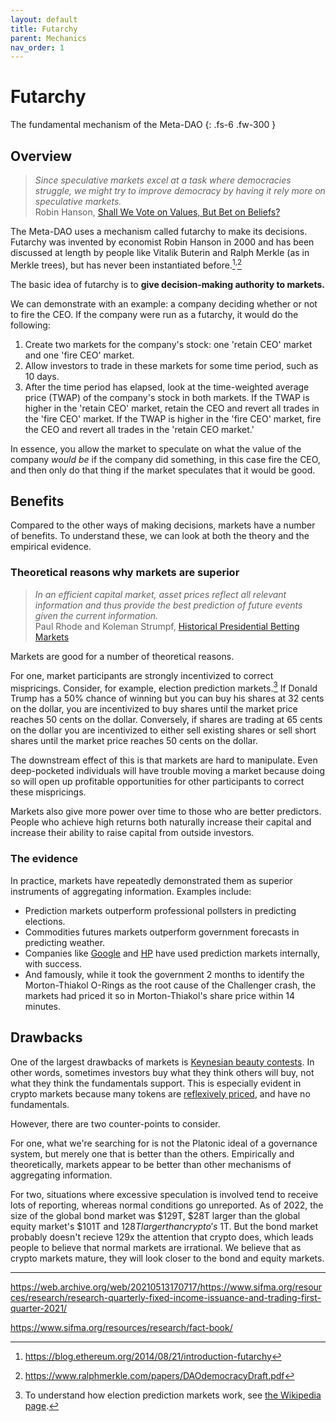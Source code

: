 ```yaml
---
layout: default
title: Futarchy
parent: Mechanics
nav_order: 1
---
```


# Futarchy

The fundamental mechanism of the Meta-DAO
{: .fs-6 .fw-300 }

## Overview

> *Since speculative markets excel at a task where democracies struggle, we might try to
> improve democracy by having it rely more on speculative markets.*\
> Robin Hanson, [Shall We Vote on Values, But Bet on Beliefs?](http://hanson.gmu.edu/futarchy2013.pdf)

The Meta-DAO uses a mechanism called futarchy to make its decisions. Futarchy
was invented by economist Robin Hanson in 2000 and has been discussed at length
by people like Vitalik Buterin and Ralph Merkle
(as in Merkle trees), but has never been instantiated before.[^1]<sup>,</sup>[^2]

The basic idea of futarchy is to **give decision-making authority to markets.**

We can demonstrate with an example: a company deciding whether or not to fire
the CEO. If the company were run as a futarchy, it would do the following:
1. Create two markets for the company's stock: one 'retain CEO' market and one
'fire CEO' market.
2. Allow investors to trade in these markets for some time period, such as 10 days.
3. After the time period has elapsed, look at the time-weighted average price (TWAP)
of the company's stock in both markets. If the TWAP is higher in the 'retain CEO' market,
retain the CEO and revert all trades in the 'fire CEO' market. If the TWAP is 
higher in the 'fire CEO' market, fire the CEO and revert all trades in the 'retain
CEO market.'

In essence, you allow the market to speculate on what the value of the company
*would be* if the company did something, in this case fire the CEO, and then
only do that thing if the market speculates that it would be good.

## Benefits

Compared to the other ways of making decisions, markets have a number of benefits.
To understand these, we can look at both the theory and the empirical evidence.

### Theoretical reasons why markets are superior

> *In an efficient capital market, asset prices reflect all relevant information
> and thus provide the best prediction of future events given the current information.*\
> Paul Rhode and Koleman Strumpf, [Historical Presidential Betting Markets](https://users.wfu.edu/strumpks/papers/JEP_2004.pdf)

Markets are good for a number of theoretical reasons.

For one, market participants are strongly incentivized to correct mispricings.
Consider, for example, election prediction markets.[^3] If Donald Trump has a 50%
chance of winning but you can buy his shares at 32 cents on the dollar, you are
incentivized to buy shares until the market price reaches 50 cents on the dollar. Conversely,
if shares are trading at 65 cents on the dollar you are incentivized to either
sell existing shares or sell short shares until the market price reaches 50 cents
on the dollar.

The downstream effect of this is that markets are hard to manipulate. Even deep-pocketed
individuals will have trouble moving a market because doing so will open up 
profitable opportunities for other participants to correct these mispricings.

Markets also give more power over time to those who are better predictors. People
who achieve high returns both naturally increase their capital and increase their
ability to raise capital from outside investors.

### The evidence

In practice, markets have repeatedly demonstrated them as superior instruments
of aggregating information. Examples include:
- Prediction markets outperform professional pollsters
in predicting elections.
- Commodities futures markets outperform government forecasts
in predicting weather. 
- Companies like [Google](https://googleblog.blogspot.com/2005/09/putting-crowd-wisdom-to-work.html)
and [HP](https://authors.library.caltech.edu/44358/1/wp1131.pdf) have used prediction
markets internally, with success. 
- And famously, while it took the government 2 months to
identify the Morton-Thiakol O-Rings as the root cause of the Challenger crash,
the markets had priced it so in Morton-Thiakol's share price within 14 minutes.

## Drawbacks

One of the largest drawbacks of markets is [Keynesian beauty contests](https://en.wikipedia.org/wiki/Keynesian_beauty_contest).
In other words, sometimes investors buy what they think others will buy, not what
they think the fundamentals support. This is especially evident in crypto markets
because many tokens are [reflexively priced](https://www.epsilonmgmt.com/blog/reflexivity/),
and have no fundamentals.

However, there are two counter-points to consider.

For one, what we're searching for is not the Platonic ideal of a governance system,
but merely one that is better than the others. Empirically and theoretically,
markets appear to be better than other mechanisms of aggregating information.

For two, situations where excessive speculation is involved tend to receive lots
of reporting, whereas normal conditions go unreported. As of 2022, the size of
the global bond market was $129T, $28T larger than the global equity market's $101T
and $128T larger than crypto's ~$1T. But the bond market probably doesn't recieve
129x the attention that crypto does, which leads people to believe that normal
markets are irrational. We believe that as crypto markets mature, they will look
closer to the bond and equity markets.

----

[^1]: https://blog.ethereum.org/2014/08/21/introduction-futarchy
[^2]: https://www.ralphmerkle.com/papers/DAOdemocracyDraft.pdf
[^3]: To understand how election prediction markets work, see [the Wikipedia page](https://en.wikipedia.org/wiki/Election_stock_market).

https://web.archive.org/web/20210513170717/https://www.sifma.org/resources/research/research-quarterly-fixed-income-issuance-and-trading-first-quarter-2021/

https://www.sifma.org/resources/research/fact-book/

